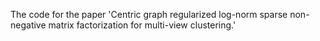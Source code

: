 The code for the paper 'Centric graph regularized log-norm sparse non-negative matrix factorization for multi-view clustering.'
